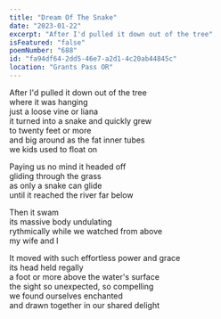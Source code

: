 ```yaml
---
title: "Dream Of The Snake"
date: "2023-01-22"
excerpt: "After I'd pulled it down out of the tree"
isFeatured: "false"
poemNumber: "688"
id: "fa94df64-2dd5-46e7-a2d1-4c20ab44845c"
location: "Grants Pass OR"
---
```


After I'd pulled it down out of the tree  
where it was hanging  
just a loose vine or liana  
it turned into a snake and quickly grew  
to twenty feet or more  
and big around as the fat inner tubes  
we kids used to float on

Paying us no mind it headed off  
gliding through the grass  
as only a snake can glide  
until it reached the river far below

Then it swam  
its massive body undulating  
rythmically while we watched from above  
my wife and I

It moved with such effortless power and grace  
its head held regally  
a foot or more above the water's surface  
the sight so unexpected, so compelling  
we found ourselves enchanted  
and drawn together in our shared delight
